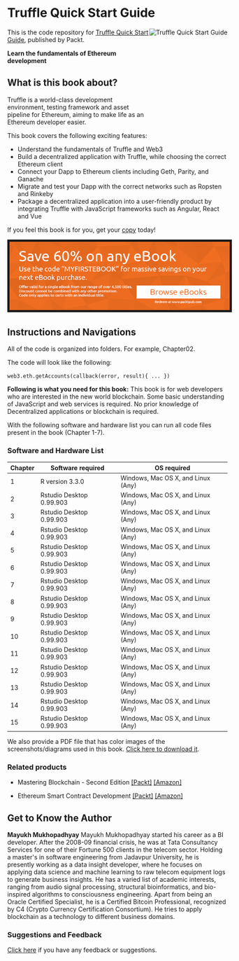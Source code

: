 # Truffle Quick Start Guide 

<a href="https://www.packtpub.com/web-development/truffle-quick-start-guide?utm_source=github&utm_medium=repository&utm_campaign=9781789132540"><img src="https://dz13w8afd47il.cloudfront.net/sites/default/files/imagecache/ppv4_main_book_cover/B10495_newcover.png" alt="Truffle Quick Start Guide" height="256px" align="right"></a>

This is the code repository for [Truffle Quick Start Guide](https://www.packtpub.com/web-development/truffle-quick-start-guide?utm_source=github&utm_medium=repository&utm_campaign=9781789132540), published by Packt.

**Learn the fundamentals of Ethereum development**

## What is this book about?
Truffle is a world-class development environment, testing framework and asset pipeline for Ethereum, aiming to make life as an Ethereum developer easier.

This book covers the following exciting features: 
* Understand the fundamentals of Truffle and Web3
* Build a decentralized application with Truffle, while choosing the correct Ethereum client
* Connect your Dapp to Ethereum clients including Geth, Parity, and Ganache
* Migrate and test your Dapp with the correct networks such as Ropsten and Rinkeby
* Package a decentralized application into a user-friendly product by integrating Truffle with JavaScript frameworks such as Angular,     React and Vue

If you feel this book is for you, get your [copy](https://www.amazon.com/dp/1789132541) today!

<a href="https://www.packtpub.com/?utm_source=github&utm_medium=banner&utm_campaign=GitHubBanner"><img src="https://raw.githubusercontent.com/PacktPublishing/GitHub/master/GitHub.png" 
alt="https://www.packtpub.com/" border="5" /></a>


## Instructions and Navigations
All of the code is organized into folders. For example, Chapter02.

The code will look like the following:
```
web3.eth.getAccounts(callback(error, result){ ... })

```

**Following is what you need for this book:**
This book is for web developers who are interested in the new world blockchain. Some basic understanding of JavaScript and web services is required. No prior knowledge of Decentralized applications or blockchain is required.

With the following software and hardware list you can run all code files present in the book (Chapter 1-7).

### Software and Hardware List

| Chapter  | Software required                   | OS required                        |
| -------- | ------------------------------------| -----------------------------------|
| 1        | R version 3.3.0                     | Windows, Mac OS X, and Linux (Any) |
| 2        | Rstudio Desktop 0.99.903            | Windows, Mac OS X, and Linux (Any) |
| 3        | Rstudio Desktop 0.99.903            | Windows, Mac OS X, and Linux (Any) |
| 4        | Rstudio Desktop 0.99.903            | Windows, Mac OS X, and Linux (Any) |
| 5        | Rstudio Desktop 0.99.903            | Windows, Mac OS X, and Linux (Any) |
| 6        | Rstudio Desktop 0.99.903            | Windows, Mac OS X, and Linux (Any) |
| 7        | Rstudio Desktop 0.99.903            | Windows, Mac OS X, and Linux (Any) |
| 8        | Rstudio Desktop 0.99.903            | Windows, Mac OS X, and Linux (Any) |
| 9        | Rstudio Desktop 0.99.903            | Windows, Mac OS X, and Linux (Any) |
| 10        | Rstudio Desktop 0.99.903            | Windows, Mac OS X, and Linux (Any) |
| 11        | Rstudio Desktop 0.99.903            | Windows, Mac OS X, and Linux (Any) |
| 12        | Rstudio Desktop 0.99.903            | Windows, Mac OS X, and Linux (Any) |
| 13        | Rstudio Desktop 0.99.903            | Windows, Mac OS X, and Linux (Any) |
| 14        | Rstudio Desktop 0.99.903            | Windows, Mac OS X, and Linux (Any) |
| 15        | Rstudio Desktop 0.99.903            | Windows, Mac OS X, and Linux (Any) |


We also provide a PDF file that has color images of the screenshots/diagrams used in this book. [Click here to download it](http://www.packtpub.com/sites/default/files/downloads/TruffleQuickStartGuide_ColorImages.pdf).

### Related products <Paste books from the Other books you may enjoy section>
* Mastering Blockchain - Second Edition [[Packt]](https://www.packtpub.com/big-data-and-business-intelligence/mastering-blockchain-second-edition?utm_source=github&utm_medium=repository&utm_campaign=9781788839044) [[Amazon]](https://www.amazon.com/dp/1788839048)

* Ethereum Smart Contract Development [[Packt]](https://www.packtpub.com/big-data-and-business-intelligence/ethereum-smart-contract-development?utm_source=github&utm_medium=repository&utm_campaign=9781788473040) [[Amazon]](https://www.amazon.com/dp/1788473043)

## Get to Know the Author
**Mayukh Mukhopadhyay**
Mayukh Mukhopadhyay started his career as a BI developer. After the 2008-09 financial crisis, he was at Tata Consultancy Services for one of their Fortune 500 clients in the telecom sector. Holding a master's in software engineering from Jadavpur University, he is
presently working as a data insight developer, where he focuses on applying data science and machine learning to raw telecom equipment logs to generate business insights. He has a varied list of academic interests, ranging from audio signal processing, structural
bioinformatics, and bio-inspired algorithms to consciousness engineering. Apart from being an Oracle Certified Specialist, he is a Certified Bitcoin Professional, recognized by C4 (Crypto Currency Certification Consortium). He tries to apply blockchain as a technology to different business domains.


### Suggestions and Feedback
[Click here](https://docs.google.com/forms/d/e/1FAIpQLSdy7dATC6QmEL81FIUuymZ0Wy9vH1jHkvpY57OiMeKGqib_Ow/viewform) if you have any feedback or suggestions.
